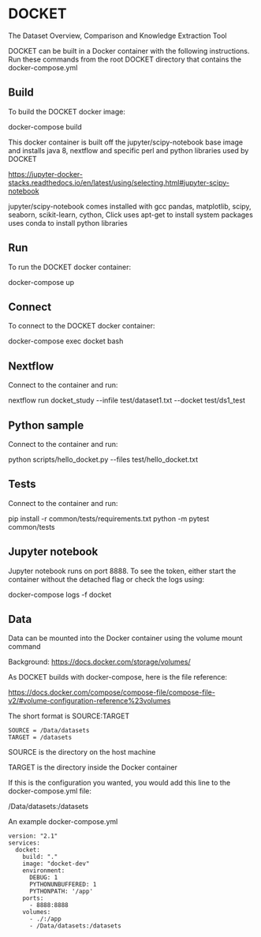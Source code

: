 # DOCKET
The Dataset Overview, Comparison and Knowledge Extraction Tool

DOCKET can be built in a Docker container with the following instructions.
Run these commands from the root DOCKET directory that contains the docker-compose.yml

## Build

To build the DOCKET docker image:

docker-compose build

This docker container is built off the jupyter/scipy-notebook
base image and installs java 8, nextflow and specific perl
and python libraries used by DOCKET

 https://jupyter-docker-stacks.readthedocs.io/en/latest/using/selecting.html#jupyter-scipy-notebook

jupyter/scipy-notebook comes installed with gcc
 pandas, matplotlib, scipy, seaborn, scikit-learn, cython, Click
 uses apt-get to install system packages
 uses conda to install python libraries

## Run

To run the DOCKET docker container:

docker-compose up

## Connect

To connect to the DOCKET docker container:

  docker-compose exec docket bash


## Nextflow

Connect to the container and run:

  nextflow run docket_study --infile test/dataset1.txt --docket test/ds1_test

## Python sample

Connect to the container and run:

  python scripts/hello_docket.py --files test/hello_docket.txt

## Tests

Connect to the container and run:

  pip install -r common/tests/requirements.txt
  python -m pytest common/tests

## Jupyter notebook

Jupyter notebook runs on port 8888.
To see the token, either start the container without the detached flag
or check the logs using:

  docker-compose logs -f docket

## Data

Data can be mounted into the Docker container using the volume mount command

Background: https://docs.docker.com/storage/volumes/

As DOCKET builds with docker-compose, here is the file reference:

https://docs.docker.com/compose/compose-file/compose-file-v2/#volume-configuration-reference%23volumes

The short format is SOURCE:TARGET

    SOURCE = /Data/datasets
    TARGET = /datasets

SOURCE is the directory on the host machine

TARGET is the directory inside the Docker container

If this is the configuration you wanted, you would add this line to the docker-compose.yml file:

/Data/datasets:/datasets

An example docker-compose.yml

    version: "2.1"
    services:
      docket:
        build: "."
        image: "docket-dev"
        environment:
          DEBUG: 1
          PYTHONUNBUFFERED: 1
          PYTHONPATH: '/app'
        ports:
          - 8888:8888
        volumes:
          - ./:/app
          - /Data/datasets:/datasets